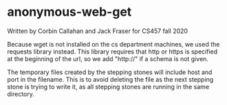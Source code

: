 # anonymous-web-get

Written by Corbin Callahan and Jack Fraser for CS457 fall 2020

Because wget is not installed on the cs department machines, we used the requests library instead. This library requires that http or https is specified at the beginning of the url, so we add "http://" if a schema is not given.

The temporary files created by the stepping stones will include host and port in the filename. This is to avoid deleting the file as the next stepping stone is trying to write it, as all stepping stones are running in the same directory.
